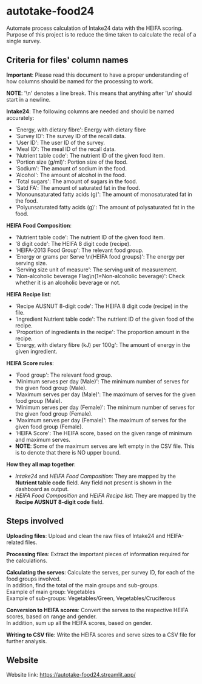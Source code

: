 # autotake-food24

Automate process calculation of Intake24 data with the HEIFA scoring. \
Purpose of this project is to reduce the time taken to calculate the recal
of a single survey.

## Criteria for files' column names

**Important**: Please read this document to have a proper understanding of how columns should be named for the processing to work.

**NOTE**: '\n' denotes a line break. This means that anything after '\n' should start in a newline.

**Intake24**: The following columns are needed and should be named accurately:
- 'Energy, with dietary fibre': Energy with dietary fibre
- 'Survey ID': The survey ID of the recall data.
- 'User ID': The user ID of the survey.
- 'Meal ID': The meal ID of the recall data.
- 'Nutrient table code': The nutrient ID of the given food item.
- 'Portion size (g/ml)': Portion size of the food.
- 'Sodium': The amount of sodium in the food.
- 'Alcohol': The amount of alcohol in the food.
- 'Total sugars': The amount of sugars in the food.
- 'Satd FA': The amount of saturated fat in the food.
- 'Monounsaturated fatty acids (g)': The amount of monosaturated fat in the food.
- 'Polyunsaturated fatty acids (g)': The amount of polysaturated fat in the food.

**HEIFA Food Composition**:
- 'Nutrient table code': The nutrient ID of the given food item. 
- '8 digit code': The HEIFA 8 digit code (recipe).
- 'HEIFA-2013 Food Group': The relevant food group.
- 'Energy or grams per Serve \n(HEIFA food groups)': The energy per serving size.
- 'Serving size unit of measure': The serving unit of measurement.
- 'Non-alcoholic beverage Flag\n(1=Non-alcoholic beverage)': Check whether it is an alcoholic beverage or not.

**HEIFA Recipe list**:
- 'Recipe AUSNUT 8-digit code': The HEIFA 8 digit code (recipe) in the file.
- 'Ingredient Nutrient table code': The nutrient ID of the given food of the recipe.
- 'Proportion of ingredients in the recipe': The proportion amount in the recipe.
- 'Energy, with dietary fibre (kJ) per 100g': The amount of energy in the given ingredient.

**HEIFA Score rules**:
- 'Food group': The relevant food group.
- 'Minimum serves per day (Male)': The minimum number of serves for the given food group (Male).
- 'Maximum serves per day (Male)': The maximum of serves for the given food group (Male).
- 'Minimum serves per day (Female)': The minimum number of serves for the given food group (Female).
- 'Maximum serves per day (Female)': The maximum of serves for the given food group (Female).
- 'HEIFA Score': The HEIFA score, based on the given range of minimum and maximum serves.
- **NOTE**: Some of the maximum serves are left empty in the CSV file. This is to denote that there is NO upper bound.

**How they all map together**:
- _Intake24_ and _HEIFA Food Composition_: They are mapped by the **Nutrient table code** field. Any field not present is shown in the dashboard as output.
- _HEIFA Food Composition_ and _HEIFA Recipe list_: They are mapped by the **Recipe AUSNUT 8-digit code** field.

## Steps involved

**Uploading files**: Upload and clean the raw files of Intake24 and HEIFA-related files.

**Processing files**: Extract the important pieces of information required for the calculations.

**Calculating the serves**: Calculate the serves, per survey ID, for each of the food groups involved. \
In addition, find the total of the main groups and sub-groups. \
Example of main group: Vegetables \
Example of sub-groups: Vegetables/Green, Vegetables/Cruciferous

**Conversion to HEIFA scores**: Convert the serves to the respective HEIFA scores, based on range and gender. \
In addition, sum up all the HEIFA scores, based on gender.

**Writing to CSV file**: Write the HEIFA scores and serve sizes to a CSV file for further analysis.

## Website

Website link: https://autotake-food24.streamlit.app/
